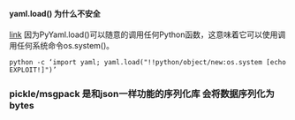 #### yaml.load() 为什么不安全
[link](https://blog.csdn.net/enemy_sprites/article/details/102571523)
因为PyYaml.load()可以随意的调用任何Python函数，这意味着它可以使用调用任何系统命令os.system()。
```
python -c ‘import yaml; yaml.load("!!python/object/new:os.system [echo EXPLOIT!]")’
```

### pickle/msgpack 是和json一样功能的序列化库 会将数据序列化为bytes
